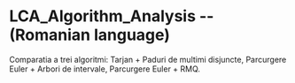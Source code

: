 # LCA_Algorithm_Analysis -- (Romanian language)

Comparatia a trei algoritmi: Tarjan + Paduri de multimi disjuncte, Parcurgere Euler + Arbori de intervale, Parcurgere Euler + RMQ.
